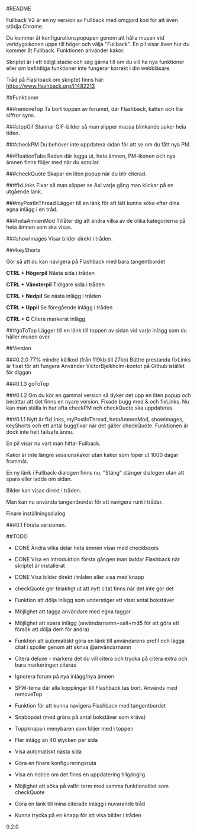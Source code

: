 #README

Fullback V2 är en ny version av Fullback med omgjord kod för att även stödja Chrome.

Du kommer åt konfigurationspopupen genom att hålla musen vid verktygsikonen uppe till höger och välja "Fullback".
En pil visar även hur du kommer åt Fullback. Funktionen använder kakor.

Skriptet är i ett tidigt stadie och säg gärna till om du vill ha nya funktioner eller om befintliga funktioner inte fungerar korrekt i din webbläsare.

Tråd på Flashback om skriptet finns här: https://www.flashback.org/t1482213

##Funktioner

###removeTop
Ta bort toppen av forumet, där Flashback, katten och lite siffror syns. 

###stopGif 
Stannar GIF-bilder så man slipper massa blinkande saker hela tiden.

###checkPM
Du behöver inte uppdatera sidan för att se om du fått nya PM.

###floationTabs
Raden där logga ut, heta ämnen, PM-ikonen och nya ämnen finns följer med när du scrollar.

###checkQuote
Skapar en liten popup när du blir citerad.

###fixLinks
Fixar så man slipper se Axl varje gång man klickar på en utgående länk.

###myPostInThread
Lägger till en länk för att lätt kunna söka efter dina egna inlägg i en tråd.

###hetaAmnenMod
Tillåter dig att ändra vilka av de olika kategorierna på heta ämnen som ska visas.

###showImages
Visar bilder direkt i tråden.

###keyShorts

Gör så att du kan navigera på Flashback med bara tangentbordet

**CTRL + Högerpil**
Nästa sida i tråden


**CTRL + Vänsterpil**
Tidigare sida i tråden


**CTRL + Nedpil**
Se nästa inlägg i tråden


**CTRL + Uppil**
Se föregående inlägg i tråden


**CTRL + C**
Citera markerat inlägg

###goToTop
Lägger till en länk till toppen av sidan vid varje inlägg som du håller musen över.

##Version

###0.2.0
77% mindre källkod (från 119kb till 27kb)
Bättre prestanda
fixLinks är fixat för att fungera
Använder VictorBjelkholm-kontot på Github istället för diggan

###0.1.3
goToTop

###0.1.2
Om du kör en gammal version så dyker det upp en liten popup och berättar att det finns en nyare version.
Fixade bugg med & och fixLinks.
Nu kan man ställa in hur ofta checkPM och checkQuote ska uppdateras

###0.1.1
Nytt är fixLinks, myPostInThread, hetaAmnenMod, showImages, keyShorts och ett antal buggfixar när det gäller checkQuote. Funktionen är dock inte helt failsafe ännu.

En pil visar nu vart man hittar Fullback.

Kakor är inte längre sessionskakor utan kakor som löper ut 1000 dagar frammåt.

En ny länk i Fullback-dialogen finns nu. "Stäng" stänger dialogen utan att spara eller ladda om sidan.

Bilder kan visas direkt i tråden.

Man kan nu använda tangentbordet för att navigera runt i trådar.

Finare inställningsdialog

###0.1
Första versionen.

##TODO

- DONE Ändra vilka delar heta ämnen visar med checkboxes
- DONE Visa en introduktion första gången man laddar Flashback när skriptet är installerat
- DONE Visa bilder direkt i tråden eller visa med knapp

- checkQuote ger felaktigt ut att nytt citat finns när det inte gör det
- Funktion att dölja inlägg som understiger ett visst antal bokstäver
- Möjlighet att tagga användare med egna taggar
- Möjlighet att spara inlägg (användarnamn+salt+md5 för att göra ett försök att dölja dem för andra)
- Funktion att automatiskt göra en länk till användarens profil och lägga citat i spoiler genom att skriva @användarnamn
- Citera deluxe - markera det du vill citera och trycka på citera extra och bara markeringen citeras
- Ignorera forum på nya inlägg/nya ämnen
- SFW-tema där alla kopplingar till Flashback tas bort. Används med removeTop
- Funktion för att kunna navigera Flashback med tangentbordet
- Snabbpost (med gräns på antal bokstäver som krävs)
- Toppknapp i menybaren som följer med i toppen
- Fler inlägg än 40 stycken per sida
- Visa automatiskt nästa sida
- Göra en finare konfigureringsruta
- Visa en notice om det finns en uppdatering tillgänglig
- Möjlighet att söka på valfri term med samma funktionalitet som checkQuote
- Göra en länk till mina citerade inlägg i nuvarande tråd
- Kunna trycka på en knapp för att visa bilder i tråden

0.2.0